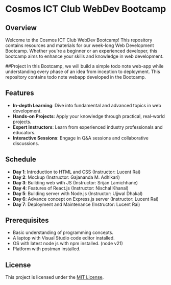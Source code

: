 # Cosmos ICT Club WebDev Bootcamp

<!-- ![Bootcamp Logo](link_to_logo.png) -->

## Overview

Welcome to the Cosmos ICT Club WebDev Bootcamp! This repository contains resources and materials for our week-long Web Development Bootcamp. Whether you're a beginner or an experienced developer, this bootcamp aims to enhance your skills and knowledge in web development.


##Project
In this Bootcamp, we will build a simple todo note web-app while understanding every phase of an idea from inception to deployment. This repository contains todo note webapp developed in the Bootcamp.

## Features

- **In-depth Learning**: Dive into fundamental and advanced topics in web development.
- **Hands-on Projects**: Apply your knowledge through practical, real-world projects.
- **Expert Instructors**: Learn from experienced industry professionals and educators.
- **Interactive Sessions**: Engage in Q&A sessions and collaborative discussions.

## Schedule

- **Day 1**: Introduction to HTML and CSS (Instructor: Lucent Rai)
- **Day 2**: Mockup (Instructor: Gajananda M. Adhikari)
- **Day 3**: Building web with JS (Instructor: Srijan Lamichhane)
- **Day 4**: Features of React.js (Instructor: Nischal Khanal)
- **Day 5**: Building server with Node.js (Instructor: Ujjwal Dhakal)
- **Day 6**: Advance concept on Express.js server (Instructor: Lucent Rai)
- **Day 7**: Deployment and Maintenance (Instructor: Lucent Rai)

## Prerequisites

- Basic understanding of programming concepts.
- A laptop with Visual Studio code editor installed.
- OS with latest node js with npm installed. (node v21)
- Platform with postman installed.


## License

This project is licensed under the [MIT License](LICENSE).


